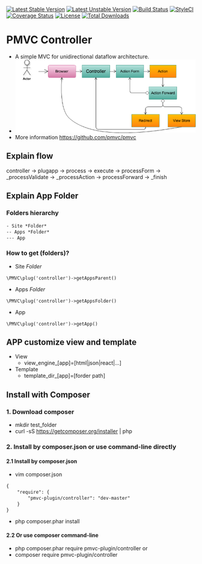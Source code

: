 [![Latest Stable Version](https://poser.pugx.org/pmvc-plugin/controller/v/stable)](https://packagist.org/packages/pmvc-plugin/controller) 
[![Latest Unstable Version](https://poser.pugx.org/pmvc-plugin/controller/v/unstable)](https://packagist.org/packages/pmvc-plugin/controller) 
[![Build Status](https://travis-ci.org/pmvc-plugin/controller.svg?branch=master)](https://travis-ci.org/pmvc-plugin/controller)
[![StyleCI](https://styleci.io/repos/56382568/shield)](https://styleci.io/repos/56382568)
[![Coverage Status](https://coveralls.io/repos/github/pmvc-plugin/controller/badge.svg?branch=master)](https://coveralls.io/github/pmvc-plugin/controller?branch=master)
[![License](https://poser.pugx.org/pmvc-plugin/controller/license)](https://packagist.org/packages/pmvc-plugin/controller)
[![Total Downloads](https://poser.pugx.org/pmvc-plugin/controller/downloads)](https://packagist.org/packages/pmvc-plugin/controller) 

PMVC Controller
===============
   * A simple MVC for unidirectional dataflow architecture.
   * <img src="https://raw.githubusercontent.com/pmvc/pmvc.github.io/master/flow5.png">
   * More information https://github.com/pmvc/pmvc

## Explain flow
controller -> plugapp -> process -> execute -> processForm -> _processValidate -> _processAction -> processForward -> _finish

## Explain App Folder

### Folders hierarchy
```
- Site *Folder*
-- Apps *Folder*
--- App
```

### How to get (folders)?
* Site *Folder* 
```
\PMVC\plug('controller')->getAppsParent()
```

* Apps *Folder*
```
\PMVC\plug('controller')->getAppsFolder()
```

* App
 ```
\PMVC\plug('controller')->getApp()
```





## APP customize view and template
   * View
      * view_engine_[app]=[html|json|react|...]
   * Template
      * template_dir_[app]=[forder path]

## Install with Composer
### 1. Download composer
   * mkdir test_folder
   * curl -sS https://getcomposer.org/installer | php

### 2. Install by composer.json or use command-line directly
#### 2.1 Install by composer.json
   * vim composer.json
```
{
    "require": {
        "pmvc-plugin/controller": "dev-master"
    }
}
```
   * php composer.phar install

#### 2.2 Or use composer command-line
   * php composer.phar require pmvc-plugin/controller
   or
   * composer require pmvc-plugin/controller

